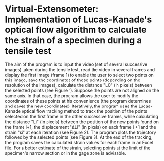 # Virtual-Extensometer: Implementation of Lucas-Kanade's optical flow algorithm to calculate the strain of a specimen during a tensile test

The aim of the program is to input the video (set of several successive images) taken during the tensile test, read the video in several frames and display the first image (frame 1) to enable the user to select two points on this image, save the coordinates of these points (depending on the resolution of the images), calculate the distance "L0" (in pixels) between the selected points (see Figure 1).
Suppose the points are not aligned on the same axis. 
In that case, the program allows the user to modify the coordinates of these points at his convenience (the program determines and saves the new coordinates). 
Iteratively, the program uses the Lucas-Kanade optical flow tracking method to track the position of the points selected on the first frame in the other successive frames, while calculating the distance "Li" (in pixels) between the position of the new points found on the frame i+1, the displacement "ΔLi" (in pixels) on each frame i +1 and the strain "ɛi" at each iteration (see Figure 2). 
The program plots the trajectory followed by the selected points (see Figure 3). 
At the end of the tracking, the program saves the calculated strain values for each frame in an Excel file. 
For a better estimate of the strain, selecting points at the limit of the specimen's narrow section or in the gage zone is advisable.
